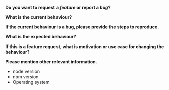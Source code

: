 <!-- Please don't delete this template -->
<!-- Before creating an issue please make sure you are using the latest version of preact-cli. -->

**Do you want to request a *feature* or report a *bug*?**

**What is the current behaviour?**

**If the current behaviour is a bug, please provide the steps to reproduce.**

<!-- A great way to do this is to provide your configuration via a GitHub gist. -->

**What is the expected behaviour?**

**If this is a feature request, what is motivation or use case for changing the behaviour?**

**Please mention other relevant information.**
- node version
- npm version
- Operating system

